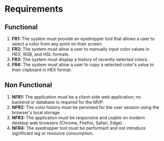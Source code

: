 # Requirements

## Functional

1.  **FR1:** The system must provide an eyedropper tool that allows a user to select a color from any point on their screen.
2.  **FR2:** The system must allow a user to manually input color values in HEX, RGB, and HSL formats.
3.  **FR3:** The system must display a history of recently selected colors.
4.  **FR4:** The system must allow a user to copy a selected color's value to their clipboard in HEX format.

## Non Functional

1.  **NFR1:** The application must be a client-side web application; no backend or database is required for the MVP.
2.  **NFR2:** The color history must be persisted for the user session using the browser's local storage.
3.  **NFR3:** The application must be responsive and usable on modern desktop web browsers (Chrome, Firefox, Safari, Edge).
4.  **NFR4:** The eyedropper tool must be performant and not introduce significant lag or resource consumption.
